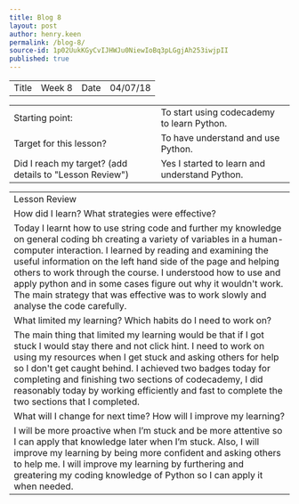 ```yaml
---
title: Blog 8
layout: post
author: henry.keen
permalink: /blog-8/
source-id: 1p02UukKGyCvIJHWJu0NiewIoBq3pLGgjAh253iwjpII
published: true
---
```

<table>
  <tr>
    <td>Title</td>
    <td>Week 8</td>
    <td>Date</td>
    <td>04/07/18</td>
  </tr>
</table>


<table>
  <tr>
    <td>Starting point:</td>
    <td>To start using codecademy to learn Python.</td>
  </tr>
  <tr>
    <td>Target for this lesson?</td>
    <td>To have understand and use Python.</td>
  </tr>
  <tr>
    <td>Did I reach my target? 
(add details to "Lesson Review")</td>
    <td> Yes I started to learn and understand Python.</td>
  </tr>
</table>


<table>
  <tr>
    <td>Lesson Review</td>
  </tr>
  <tr>
    <td>How did I learn? What strategies were effective? </td>
  </tr>
  <tr>
    <td>Today I learnt how to use string code and further my knowledge on general coding bh creating a variety of variables in a human-computer interaction. I learned by reading and examining the useful information on the left hand side of the page and helping others to work through the course. I understood how to use and apply python and in some cases figure out why it wouldn't work. The main strategy that was effective was to work slowly and analyse the code carefully. </td>
  </tr>
  <tr>
    <td>What limited my learning? Which habits do I need to work on? </td>
  </tr>
  <tr>
    <td>The main thing that limited my learning would be that if I got stuck I would stay there and not click hint. I need to work on using my resources when I get stuck and asking others for help so I don't get caught behind.  I achieved two badges today for completing and finishing two sections of codecademy, I did reasonably today by working efficiently and fast to complete the two sections that I completed.
</td>
  </tr>
  <tr>
    <td>What will I change for next time? How will I improve my learning?</td>
  </tr>
  <tr>
    <td>I will be more proactive when I’m stuck and be more attentive so I can apply that knowledge later when I’m stuck. Also, I will improve my learning by being more confident and asking others to help me. I will improve my learning by furthering and greatering my coding knowledge of Python so I can apply it when needed.</td>
  </tr>
</table>


